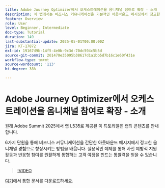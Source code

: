 ```yaml
---
title: Adobe Journey Optimizer에서 오케스트레이션을 옴니채널 참여로 확장 - 소개
description: 이 랩에서는 비즈니스 커뮤니케이션을 기본적인 아웃바운드 메시징에서 정교한 옴니채널 환경으로 전환하는 방법을 알아봅니다. 실제 사례를 통해 사전 예방적 지원과 반응형 참여를 결합한 고객 여정을 만들어 봅니다.
feature: Overview
role: User
level: Beginner, Intermediate
doc-type: Tutorial
duration: 149
last-substantial-update: 2025-05-01T00:00:00Z
jira: KT-17872
exl-id: 19167d9b-14f5-4e0b-9c3d-70dc594c5b5d
source-git-commit: 201470e35095b38617d1a1bb5d7b16c1e60f431e
workflow-type: tm+mt
source-wordcount: '113'
ht-degree: 38%

---
```


# Adobe Journey Optimizer에서 오케스트레이션을 옴니채널 참여로 확장 - 소개

원래 Adobe Summit 2025에서 랩 L535로 제공된 이 튜토리얼은 랩의 콘텐츠를 안내합니다.

6가지 단원을 통해 비즈니스 커뮤니케이션을 간단한 아웃바운드 메시지에서 정교한 옴니채널 경험으로 향상시키는 방법을 배웁니다. 실용적인 예제를 통해 사전 예방적 지원 활동과 반응형 참여를 원활하게 통합하는 고객 여정을 만드는 통찰력을 얻을 수 있습니다.

>[!VIDEO](https://video.tv.adobe.com/v/3457828/?learn=on&enablevpops)

[여기](/help/summit-labs/summit-lab-2025/assets/summit-lab-manual-l535-final-v4.pdf)에서 통합 문서를 다운로드하세요.

